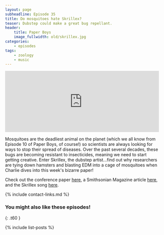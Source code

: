 ```yaml
---
layout: page
subheadline: Episode 35
title: Do mosquitoes hate Skrillex?
teaser: Dubstep could make a great bug repellant.
header:
    title: Paper Boys
    image_fullwidth: old/skrillex.jpg
categories:
    - episodes
tags:
    - zoology
    - music
---
```


<iframe src="https://pinecast.com/player/fbbc590e-70a2-49c4-8878-aecf8a494883?theme=thick" seamless height="200" style="border:0" class="pinecast-embed" frameborder="0" width="100%"></iframe>

Mosquitoes are the deadliest animal on the planet (which we all know from Episode 10 of Paper Boys, of course!) so scientists are always looking for ways to stop their spread of diseases. Over the past several decades, these bugs are becoming resistant to insecticides, meaning we need to start getting creative. Enter Skrillex, the dubstep artist...find out why researchers are tying down hamsters and blasting EDM into a cage of mosquitoes when Charlie dives into this week's bizarre paper!

Check out the conference paper [here](https://www.sciencedirect.com/science/article/abs/pii/S0001706X19301202?via=ihub), a Smithsonian Magazine article [here](https://www.smithsonianmag.com/smart-news/playing-skrillex-may-help-ward-mosquito-bites-180971849/), and the Skrillex song [here](https://www.youtube.com/watch?v=WSeNSzJ2-Jw).

{% include contact-links.md %}


### You might also like these episodes!
{: .t60 }

{% include list-posts %}
